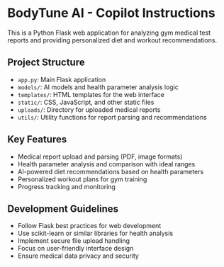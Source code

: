 <!-- Use this file to provide workspace-specific custom instructions to Copilot. For more details, visit https://code.visualstudio.com/docs/copilot/copilot-customization#_use-a-githubcopilotinstructionsmd-file -->

# BodyTune AI - Copilot Instructions

This is a Python Flask web application for analyzing gym medical test reports and providing personalized diet and workout recommendations.

## Project Structure
- `app.py`: Main Flask application
- `models/`: AI models and health parameter analysis logic
- `templates/`: HTML templates for the web interface
- `static/`: CSS, JavaScript, and other static files
- `uploads/`: Directory for uploaded medical reports
- `utils/`: Utility functions for report parsing and recommendations

## Key Features
- Medical report upload and parsing (PDF, image formats)
- Health parameter analysis and comparison with ideal ranges
- AI-powered diet recommendations based on health parameters
- Personalized workout plans for gym training
- Progress tracking and monitoring

## Development Guidelines
- Follow Flask best practices for web development
- Use scikit-learn or similar libraries for health analysis
- Implement secure file upload handling
- Focus on user-friendly interface design
- Ensure medical data privacy and security

